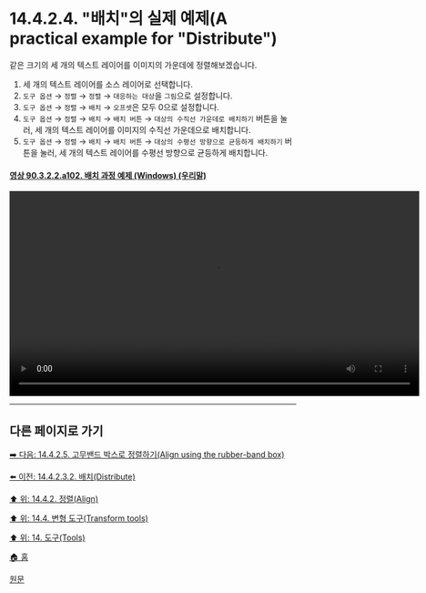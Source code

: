 # 14.4.2.4. "배치"의 실제 예제(A practical example for "Distribute")
같은 크기의 세 개의 텍스트 레이어를 이미지의 가운데에 정렬해보겠습니다.

1. 세 개의 텍스트 레이어를 소스 레이어로 선택합니다.
2. `도구 옵션` → `정렬` → `정렬` → `대응하는 대상`을 `그림`으로 설정합니다.
3. `도구 옵션` → `정렬` → `배치` → `오프셋`은 모두 0으로 설정합니다.
4. `도구 옵션` → `정렬` → `배치` → `배치 버튼` → `대상의 수직선 가운데로 배치하기` 버튼을 눌러, 세 개의 텍스트 레이어를 이미지의 수직선 가운데으로 배치합니다.
5. `도구 옵션` → `정렬` → `배치` → `배치 버튼` → `대상의 수평선 방향으로 균등하게 배치하기` 버튼을 눌러, 세 개의 텍스트 레이어를 수평선 방향으로 균등하게 배치합니다.

<a id="90-03-02-02-a102"></a>

#### [영상 90.3.2.2.a102. 배치 과정 예제 (Windows) (우리말)](./90-03-02-02-alignment.md#90-03-02-02-a102)
<video controls="controls" width="720" src="https://github.com/wonder13662/gimp/assets/15767104/20c4784d-d68f-4d4a-bed1-71d86c40b39a"></video>

***

## 다른 페이지로 가기

[➡️ 다음: 14.4.2.5. 고무밴드 박스로 정렬하기(Align using the rubber-band box)](./14-04-02-05-align_using_the_rubber_band_box.md)

[⬅️ 이전: 14.4.2.3.2. 배치(Distribute)](./14-04-02-03-02-distribute.md)

[⬆️ 위: 14.4.2. 정렬(Align)](./14-04-02-00-align.md)

[⬆️ 위: 14.4. 변형 도구(Transform tools)](./14-04-00-transform-tools.md)

[⬆️ 위: 14. 도구(Tools)](./14-00-tools.md)

[🏠 홈](./00-home.md)

[원문](https://docs.gimp.org/2.10/ko/gimp-tool-align.html#idm14916)